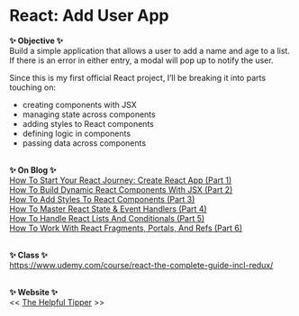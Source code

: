 # React: Add User App

**✨ Objective ✨** 
<br>
Build a simple application that allows a user to add a name and age to a list. If there is an error in either entry, a modal will pop up to notify the user.

Since this is my first official React project, I’ll be breaking it into parts touching on:

- creating components with JSX
- managing state across components
- adding styles to React components
- defining logic in components
- passing data across components
<br><br>

**✨ On Blog ✨** 
<br>
[How To Start Your React Journey: Create React App (Part 1)](https://thehelpfultipper.com/start-react-journey-create-react-app-part-1/)
<br>
[How To Build Dynamic React Components With JSX (Part 2)](https://thehelpfultipper.com/build-react-components-jsx-part-2/)
<br>
[How To Add Styles To React Components (Part 3)](https://thehelpfultipper.com/add-styles-to-react-components-part-3/)
<br>
[How To Master React State & Event Handlers (Part 4)](https://thehelpfultipper.com/master-react-state-event-handlers-part-4/)
<br>
[How To Handle React Lists And Conditionals (Part 5)](https://thehelpfultipper.com/handle-react-lists-and-conditionals-part-5/)
<br>
[How To Work With React Fragments, Portals, And Refs (Part 6)](https://thehelpfultipper.com/work-with-react-fragments-portals-and-refs-part-6/)
<br><br>

**✨ Class ✨** 
<br>
https://www.udemy.com/course/react-the-complete-guide-incl-redux/
<br><br>

**✨ Website ✨** 
<br>
<< [The Helpful Tipper](https://thehelpfultipper.com/) >> 
